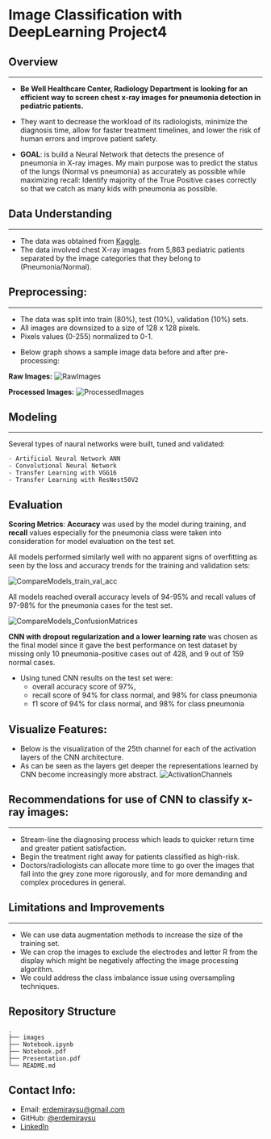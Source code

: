 # Image Classification with DeepLearning Project4

## Overview
***
- **Be Well Healthcare Center, Radiology Department is looking for an efficient way to screen chest x-ray images for pneumonia detection in pediatric patients.**

- They want to decrease the workload of its radiologists, minimize the diagnosis time, allow for faster treatment timelines, and lower the risk of human errors and improve patient safety.

- **GOAL**: is build a Neural Network that detects the presence of pneumonia in X-ray images. My main purpose was to  predict the status of the lungs (Normal vs pneumonia) as accurately as possible while maximizing recall: Identify majority of the True Positive cases correctly so that we catch as many kids with pneumonia as possible. 

## Data Understanding
***
* The data was obtained from [Kaggle](https://www.kaggle.com/datasets/paultimothymooney/chest-xray-pneumonia/). 
* The data involved chest X-ray images from 5,863 pediatric patients separated by the image categories that they belong to (Pneumonia/Normal). 

## Preprocessing:
***
- The data was split into train (80%), test (10%), validation (10%) sets.
- All images are downsized to a size of 128 x 128 pixels.
- Pixels values (0-255) normalized to 0-1.

* Below graph shows a sample image data before and after pre-processing:

**Raw Images:**
![RawImages](https://user-images.githubusercontent.com/61121277/214430135-ec55af63-9ae7-47b0-b4bb-90feefec8e56.png)

**Processed Images:**
![ProcessedImages](https://user-images.githubusercontent.com/61121277/214377441-b4529e73-7e39-453f-b3cd-0cfbb4120e46.png)

## Modeling
***
Several types of naural networks were built, tuned and validated:

    - Artificial Neural Network ANN 
    - Convolutional Neural Network 
    - Transfer Learning with VGG16
    - Transfer Learning with ResNest50V2

## Evaluation
**Scoring Metrics**: **Accuracy** was used by the model during training, and **recall** values especially for the pneumonia class were taken into consideration for model evaluation on the test set. 

All models performed similarly well with no apparent signs of overfitting as seen by the loss and accuracy trends for the training and validation sets:

![CompareModels_train_val_acc](https://user-images.githubusercontent.com/61121277/214378393-93dd8b02-2047-4cdb-981e-b8f51668751b.png)

All models reached overall accuracy levels of 94-95% and recall values of 97-98% for the pneumonia cases for the test set.

![CompareModels_ConfusionMatrices](https://user-images.githubusercontent.com/61121277/214377538-db24f824-5c7e-4e6c-a823-d6afe2f3010a.png)

**CNN with dropout regularization and a lower learning rate** was chosen as the final model since it gave the best performance on test dataset by missing only 10 pneumonia-positive cases out of 428, and 9 out of 159 normal cases. 

* Using tuned CNN results on the test set were:
    - overall accuracy score of 97%, 
    - recall score of 94% for class normal, and 98% for class pneumonia 
    - f1 score of 94% for class normal, and 98% for class pneumonia
   
## Visualize Features:
* Below is the visualization of the 25th channel for each of the activation layers of the CNN architecture. 
* As can be seen as the layers get deeper the representations learned by CNN become increasingly more abstract. 
![ActivationChannels](https://user-images.githubusercontent.com/61121277/214377645-737d9135-0297-459f-807f-ec541cca8591.png)
    
## Recommendations for use of CNN to classify x-ray images:
***
* Stream-line the diagnosing process which leads to quicker return time and greater patient satisfaction.
* Begin the treatment right away for patients classified as high-risk.
* Doctors/radiologists can allocate more time to go over the images that fall into the grey zone more rigorously, and for more demanding and complex procedures in general.

## Limitations and Improvements
***
* We can use data augmentation methods to increase the size of the training set. 
* We can crop the images to exclude the electrodes and letter R from the display which might be negatively affecting the image processing algorithm.
* We could address the class imbalance issue using oversampling techniques.

## Repository Structure
    .
    ├── images 
    ├── Notebook.ipynb     
    ├── Notebook.pdf 
    ├── Presentation.pdf                                             
    └── README.md   

## Contact Info:
* Email: erdemiraysu@gmail.com
* GitHub: [@erdemiraysu](https://github.com/erdemiraysu/)
* [LinkedIn](https://www.linkedin.com/in/aysuerdemir)

